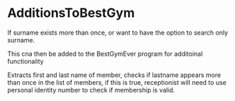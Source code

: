 # AdditionsToBestGym
If surname exists more than once, or want to have the option to search only surname.

This cna then be added to the BestGymEver program for additoinal functionality

Extracts first and last name of member, checks if lastname appears more than once in the list of members, if this is true, receptionist will need to use personal identity number to check if membership is valid.
